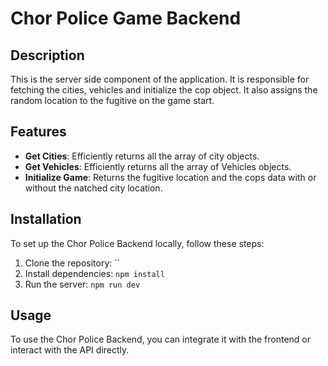 # Chor Police Game Backend

## Description
This is the server side component of the application. It is responsible for fetching the cities, vehicles and initialize the cop object. It also assigns the random location to the fugitive on the game start.

## Features

- **Get Cities**: Efficiently returns all the array of city objects.
- **Get Vehicles**: Efficiently returns all the array of Vehicles objects.
- **Initialize Game**: Returns the fugitive location and the cops data with or without the natched city location.

## Installation

To set up the Chor Police Backend locally, follow these steps:

1. Clone the repository: ``
2. Install dependencies: `npm install`
4. Run the server: `npm run dev`

## Usage

To use the  Chor Police Backend, you can integrate it with the frontend or interact with the API directly.
